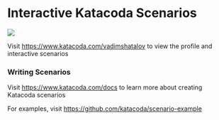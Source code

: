 # Interactive Katacoda Scenarios

[![](http://shields.katacoda.com/katacoda/vadimshatalov/count.svg)](https://www.katacoda.com/vadimshatalov "Get your profile on Katacoda.com")

Visit https://www.katacoda.com/vadimshatalov to view the profile and interactive scenarios

### Writing Scenarios
Visit https://www.katacoda.com/docs to learn more about creating Katacoda scenarios

For examples, visit https://github.com/katacoda/scenario-example
